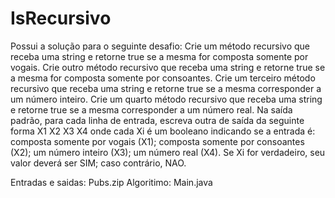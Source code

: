 # IsRecursivo
Possui a solução para o seguinte desafio: 
Crie um método recursivo que receba uma string e retorne true se a mesma for composta somente por vogais. Crie outro método recursivo que receba uma string e retorne true se a mesma for composta somente por consoantes. Crie um terceiro método recursivo que receba uma string e retorne true se a mesma corresponder a um número inteiro. Crie um quarto método recursivo que receba uma string e retorne true se a mesma corresponder a um número real. Na saída padrão, para cada linha de entrada, escreva outra de saída da seguinte forma X1 X2 X3 X4 onde cada Xi é um booleano indicando se a entrada é: composta somente por vogais (X1); composta somente por consoantes (X2); um número inteiro (X3); um número real (X4). Se Xi for verdadeiro, seu valor deverá ser SIM; caso contrário, NAO.

Entradas e saidas: Pubs.zip
Algoritimo: Main.java
